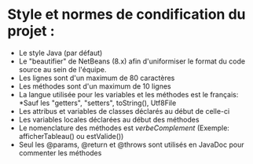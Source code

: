 # Style et normes de condification du projet :

* Le style Java (par défaut) 
* Le "beautifier" de NetBeans (8.x) afin d'uniformiser le format du code source au sein de l'équipe.
* Les lignes sont d'un maximum de 80 caractères
* Les méthodes sont d'un maximum de 10 lignes
* La langue utilisée pour les variables et les méthodes est le français:
  *Sauf les "getters", "setters", toString(), Utf8File
* Les attribus et variables de classes déclarés au début de celle-ci
* Les variables locales déclarées au début des méthodes
* Le nomenclature des méthodes est *verbeComplement* (Exemple: afficherTableau() ou estValide())
* Seul les @params, @return et @throws sont utilisés en JavaDoc pour commenter les méthodes
